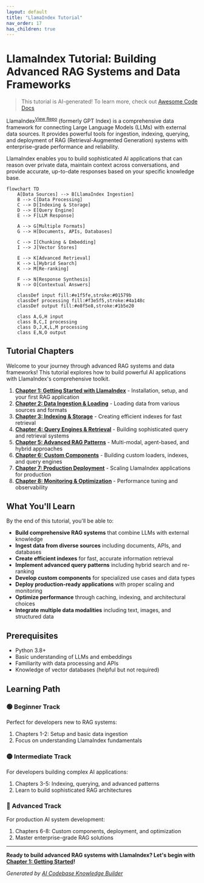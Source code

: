 ```yaml
---
layout: default
title: "LlamaIndex Tutorial"
nav_order: 17
has_children: true
---
```


# LlamaIndex Tutorial: Building Advanced RAG Systems and Data Frameworks

> This tutorial is AI-generated! To learn more, check out [Awesome Code Docs](https://github.com/johnxie/awesome-code-docs)

LlamaIndex<sup>[View Repo](https://github.com/run-llama/llama_index)</sup> (formerly GPT Index) is a comprehensive data framework for connecting Large Language Models (LLMs) with external data sources. It provides powerful tools for ingestion, indexing, querying, and deployment of RAG (Retrieval-Augmented Generation) systems with enterprise-grade performance and reliability.

LlamaIndex enables you to build sophisticated AI applications that can reason over private data, maintain context across conversations, and provide accurate, up-to-date responses based on your specific knowledge base.

```mermaid
flowchart TD
    A[Data Sources] --> B[LlamaIndex Ingestion]
    B --> C[Data Processing]
    C --> D[Indexing & Storage]
    D --> E[Query Engine]
    E --> F[LLM Response]

    A --> G[Multiple Formats]
    G --> H[Documents, APIs, Databases]

    C --> I[Chunking & Embedding]
    I --> J[Vector Stores]

    E --> K[Advanced Retrieval]
    K --> L[Hybrid Search]
    K --> M[Re-ranking]

    F --> N[Response Synthesis]
    N --> O[Contextual Answers]

    classDef input fill:#e1f5fe,stroke:#01579b
    classDef processing fill:#f3e5f5,stroke:#4a148c
    classDef output fill:#e8f5e8,stroke:#1b5e20

    class A,G,H input
    class B,C,I processing
    class D,J,K,L,M processing
    class E,N,O output
```

## Tutorial Chapters

Welcome to your journey through advanced RAG systems and data frameworks! This tutorial explores how to build powerful AI applications with LlamaIndex's comprehensive toolkit.

1. **[Chapter 1: Getting Started with LlamaIndex](01-getting-started.md)** - Installation, setup, and your first RAG application
2. **[Chapter 2: Data Ingestion & Loading](02-data-ingestion.md)** - Loading data from various sources and formats
3. **[Chapter 3: Indexing & Storage](03-indexing-storage.md)** - Creating efficient indexes for fast retrieval
4. **[Chapter 4: Query Engines & Retrieval](04-query-engines.md)** - Building sophisticated query and retrieval systems
5. **[Chapter 5: Advanced RAG Patterns](05-advanced-rag.md)** - Multi-modal, agent-based, and hybrid approaches
6. **[Chapter 6: Custom Components](06-custom-components.md)** - Building custom loaders, indexes, and query engines
7. **[Chapter 7: Production Deployment](07-production-deployment.md)** - Scaling LlamaIndex applications for production
8. **[Chapter 8: Monitoring & Optimization](08-monitoring-optimization.md)** - Performance tuning and observability

## What You'll Learn

By the end of this tutorial, you'll be able to:

- **Build comprehensive RAG systems** that combine LLMs with external knowledge
- **Ingest data from diverse sources** including documents, APIs, and databases
- **Create efficient indexes** for fast, accurate information retrieval
- **Implement advanced query patterns** including hybrid search and re-ranking
- **Develop custom components** for specialized use cases and data types
- **Deploy production-ready applications** with proper scaling and monitoring
- **Optimize performance** through caching, indexing, and architectural choices
- **Integrate multiple data modalities** including text, images, and structured data

## Prerequisites

- Python 3.8+
- Basic understanding of LLMs and embeddings
- Familiarity with data processing and APIs
- Knowledge of vector databases (helpful but not required)

## Learning Path

### 🟢 Beginner Track
Perfect for developers new to RAG systems:
1. Chapters 1-2: Setup and basic data ingestion
2. Focus on understanding LlamaIndex fundamentals

### 🟡 Intermediate Track
For developers building complex AI applications:
1. Chapters 3-5: Indexing, querying, and advanced patterns
2. Learn to build sophisticated RAG architectures

### 🔴 Advanced Track
For production AI system development:
1. Chapters 6-8: Custom components, deployment, and optimization
2. Master enterprise-grade RAG solutions

---

**Ready to build advanced RAG systems with LlamaIndex? Let's begin with [Chapter 1: Getting Started](01-getting-started.md)!**

*Generated by [AI Codebase Knowledge Builder](https://github.com/The-Pocket/Tutorial-Codebase-Knowledge)*
